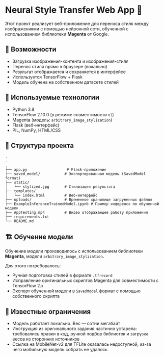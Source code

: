 # Neural Style Transfer Web App 🎨

Этот проект реализует веб-приложение для переноса стиля между изображениями с помощью нейронной сети, обученной с использованием библиотеки **Magenta** от Google.

## 🚀 Возможности

- Загрузка изображения-контента и изображения-стиля
- Перенос стиля прямо в браузере (локально)
- Результат отображается и сохраняется в интерфейсе
- Используется TensorFlow + Flask
- Модель обучена на собственном датасете стилей

## 🧠 Используемые технологии

- Python 3.8  
- TensorFlow 2.10.0 (в режиме совместимости `v1`)
- Magenta (модель: `arbitrary_image_stylization`)
- Flask (веб-интерфейс)
- PIL, NumPy, HTML/CSS


## 🧾 Структура проекта

```
.
.
.
├── app.py                  # Flask-приложение
├── saved_model/           # Экспортированная модель (SavedModel format)
├── static/
│   └── stylized.jpg       # Стилизация результата
├── templates/
│   └── index.html         # Веб-интерфейс
├── uploads/               # Временное хранилище загруженных файлов
├── ExampleInferenceTrainedModel.ipynb # Пример инференса по обученной модели
├── AppTesting.mp4         # Видео отображающее работу приложения
├── requirements.txt
└── README.md
```

## 🏗 Обучение модели

Обучение модели производилось с использованием библиотеки **Magenta**, модели `arbitrary_image_stylization`.

Для этого потребовалось:

- Ручная подготовка стилей в формате `.tfrecord`
- Исправление оригинальных скриптов Magenta для совместимости с TensorFlow 2.x
- Экспорт обученной модели в `SavedModel` формат с помощью собственного скрипта

## 📝 Известные ограничения

- Модель работает локально. Вес — сотни мегабайт
- Инструкция из оригинального задания частично устарела: требовались правки в код, ручной подбор библиотек и загрузка весов из сторонних источников
- Ссылка на MobileNet-v2 для TFLite оказалась недоступной, из-за чего мобильную модель собрать не удалось

